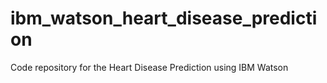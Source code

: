 # ibm_watson_heart_disease_prediction
 Code repository for the Heart Disease Prediction using IBM Watson
